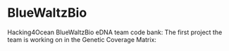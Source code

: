 # BlueWaltzBio
Hacking4Ocean BlueWaltzBio eDNA team code bank: 
The first project the team is working on in the Genetic Coverage Matrix:
